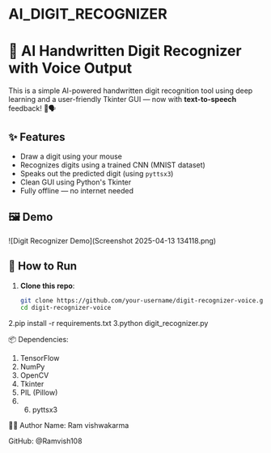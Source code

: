 # AI_DIGIT_RECOGNIZER
# 🧠 AI Handwritten Digit Recognizer with Voice Output

This is a simple AI-powered handwritten digit recognition tool using deep learning and a user-friendly Tkinter GUI — now with **text-to-speech** feedback! 🎤🗣️

## ✨ Features

- Draw a digit using your mouse
- Recognizes digits using a trained CNN (MNIST dataset)
- Speaks out the predicted digit (using `pyttsx3`)
- Clean GUI using Python's Tkinter
- Fully offline — no internet needed

## 🖼️ Demo

![Digit Recognizer Demo](Screenshot 2025-04-13 134118.png)

## 🚀 How to Run

1. **Clone this repo**:
   ```bash
   git clone https://github.com/your-username/digit-recognizer-voice.git
   cd digit-recognizer-voice
 2.pip install -r requirements.txt
 3.python digit_recognizer.py


📦 Dependencies:
 1) TensorFlow
 2) NumPy
 3) OpenCV
 4) Tkinter
 5) PIL (Pillow)
 6) 6) pyttsx3

👨‍💻 Author
Name: Ram vishwakarma

GitHub: @Ramvish108
